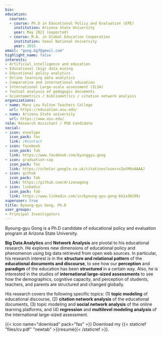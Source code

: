 ```yaml
---
bio:
education:
  courses:
  - course: Ph.D in Educational Policy and Evaluation (EPE)
    institution: Arizona State University
    year: May 2021 (expected)
  - course: M.A. in Global Education Cooperation
    institution: Seoul National University
    year: 2015
email: "gong.bg7@gmail.com"
highlight_name: false
interests: 
- Artificial intelligence and education
- Educational (big) data mining
- Educational policy analytics
- Online learning data analytics 
- Comparative and international education
- International Large-scale assessment (ILSA)
- Textual analysis of pedagogic documents
- Scientometrics / bibliometrics / citation network analysis
organizations:
- name: Mary Lou Fulton Teachers College
  url: https://education.asu.edu/
- name: Arizona State university
  url: https://www.asu.edu/
role: Research Assistant / PhD Candidate
social:
- icon: envelope
  icon_pack: fas
  link: /#contact
- icon: facebook
  icon_pack: fab
  link: https://www.facebook.com/byunggyu.gong
- icon: graduation-cap
  icon_pack: fas
  link: https://scholar.google.co.uk/citations?user=sIwtMXoAAAAJ
- icon: github
  icon_pack: fab
  link: https://github.com/Arizonagong
- icon: linkedin
  icon_pack: fab
  link: https://www.linkedin.com/in/byoung-gyu-gong-b52a30199/
superuser: true
title: Byoung-gyu Gong, Ph.D
user_groups: 
- Principal Investigators
---
```


Byoung-gyu Gong is a Ph.D candidate of educational policy and evaluation program at Arizona State University. 

**Big Data Analytics** and **Network Analysis** are pivotal to his educational research. He explores new dimensions of educational policy and phenomenon using big data retrieved from open web sources. In particular, his research interest is in the **structure and relational pattern** of the **educational documents and discourse**, to see how our **perception** and **paradigm** of the education has been **structured** in a certain way. Also, he is interested in the studies of **international large-sized assessments** to see how the demographics, cognitive capacity, and perception of students, teachers, and parents are structured and changed globally. 

His research covers the following specific topics: (1) **topic modeling** of educational discourse, (2) **citation network analysis** of the educational documents, (3) topic modeling and **social network analysis** of the online learning platforms, and (4) **regression** and **multilevel modeling analysis** of the international large-sized assessment. 

{{< icon name="download" pack="fas" >}} Download my {{< staticref  "files/cv.pdf" "newtab" >}}resumé{{< /staticref >}}.
